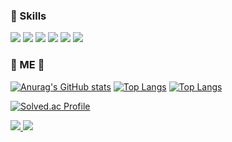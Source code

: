 ### 💪 Skills
<p/>
<p>
<img src="https://img.shields.io/badge/HTML5-E34F26?style=flat&logo=HTML5&logoColor=white"/>
<img src="https://img.shields.io/badge/CSS3-1572B6?style=flat&logo=CSS3&logoColor=white"/>
<img src="https://img.shields.io/badge/Scss-CC6699?style=flat&logo=Scss&logoColor=white"/>
<img src="https://img.shields.io/badge/JavaScript-F7DF1E?style=flat&logo=JavaScript&logoColor=white"/>
<img src="https://img.shields.io/badge/TypeScript-3178C6?style=flat&logo=TypeScript&logoColor=white"/>
<img src="https://img.shields.io/badge/React-61DAFB?style=flat&logo=React&logoColor=white"/>
</p>

### 🍊 ME 🍊
[![Anurag's GitHub stats](https://github-readme-stats.vercel.app/api?username=wooinwoo)](https://github.com/anuraghazra/github-readme-stats)
[![Top Langs](https://github-readme-stats.vercel.app/api/top-langs/?username=wooinwoo&layout=compact)](https://github.com/wooinwoo/github-readme-stats)
[![Top Langs](https://github-readme-stats.vercel.app/api/top-langs/?username=anuraghazra&layout=compact)](https://github.com/anuraghazra/github-readme-stats)

[![Solved.ac Profile](http://mazassumnida.wtf/api/v2/generate_badge?boj=bhk1324)](https://solved.ac/bhk1324/)

<a href="https://bhk1324.tistory.com/">
  <img src="https://img.shields.io/badge/Tistory-000000?style=flat&logo=Tistory&logoColor=white"/>
</a>
<a href="mailto:wooin1001@gmail.com" >
<img src="https://img.shields.io/badge/Gmail-EA4335?style=flat&logo=Gmail&logoColor=white"/>
</a>

<!--
**wooinwoo/wooinwoo** is a ✨ _special_ ✨ repository because its `README.md` (this file) appears on your GitHub profile.

Here are some ideas to get you started:
- 🔭 I’m currently working on ...
- 🌱 I’m currently learning ...
- 👯 I’m looking to collaborate on ...
- 🤔 I’m looking for help with ...
- 💬 Ask me about ...
- 📫 How to reach me: ...
- 😄 Pronouns: ...
- ⚡ Fun fact: ...
-->

